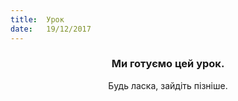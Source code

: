 ```yaml
---
title:  Урок
date:   19/12/2017
---
```


### <center>Ми готуємо цей урок.</center>
<center>Будь ласка, зайдіть пізніше.</center>